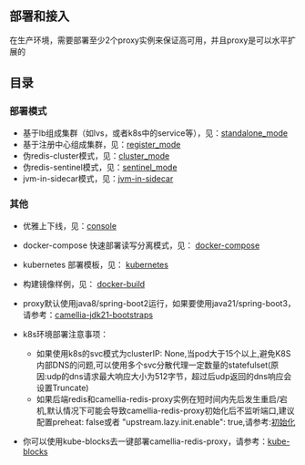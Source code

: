 ## 部署和接入
在生产环境，需要部署至少2个proxy实例来保证高可用，并且proxy是可以水平扩展的


## 目录
### 部署模式
* 基于lb组成集群（如lvs，或者k8s中的service等），见：[standalone_mode](standalone_mode.md)
* 基于注册中心组成集群，见：[register_mode](register_mode.md)
* 伪redis-cluster模式，见：[cluster_mode](cluster_mode.md)
* 伪redis-sentinel模式，见：[sentinel_mode](sentinel_mode.md)
* jvm-in-sidecar模式，见：[jvm-in-sidecar](jvm-in-sidecar.md)

### 其他
* 优雅上下线，见：[console](console.md)
* docker-compose 快速部署读写分离模式，见： [docker-compose](docker-compose/docker-compose-rw-separate.yaml)
* kubernetes 部署模板，见： [kubernetes](kubernetes/camellia-deployment.yaml)
* 构建镜像样例，见： [docker-build](docker/Dockerfile)
* proxy默认使用java8/spring-boot2运行，如果要使用java21/spring-boot3，请参考：[camellia-jdk21-bootstraps](https://github.com/caojiajun/camellia-jdk21-bootstraps)
* k8s环境部署注意事项：  
  - 如果使用k8s的svc模式为clusterIP: None,当pod大于15个以上,避免K8S内部DNS的问题,可以使用多个svc分散代理一定数量的statefulset(原因:udp的dns请求最大响应大小为512字节，超过后udp返回的dns响应会设置Truncate)
  - 如果后端redis和camellia-redis-proxy实例在短时间内先后发生重启/宕机,默认情况下可能会导致camellia-redis-proxy初始化后不监听端口,建议配置preheat: false或者 "upstream.lazy.init.enable": true,请参考:[初始化](https://github.com/netease-im/camellia/blob/master/docs/redis-proxy/other/init.md)

* 你可以使用kube-blocks去一键部署camellia-redis-proxy，请参考：[kube-blocks](https://www.kubeblocks.io/docs/preview/api_docs/overview/supported-addons)